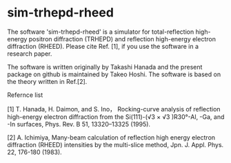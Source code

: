 # sim-trhepd-rheed

The software 'sim-trhepd-rheed' is a simulator for total-reflection high-energy positron diffraction (TRHEPD) 
and reflection high-energy electron diffraction (RHEED).
Please cite Ref. [1], if you use the software in a research paper.

The software is written originally by Takashi Hanada and the present package on github is maintained by Takeo Hoshi.
The software is based on the theory written in Ref.[2].



Refernce list

[1] T. Hanada, H. Daimon, and S. Ino， Rocking-curve analysis of reflection high-energy electron diffraction from the Si(111)-(√3 × √3 )R30°-Al, -Ga, and -In surfaces,  Phys. Rev. B 51, 13320–13325 (1995).

[2] A. Ichimiya, Many-beam calculation of reflection high energy electron diffraction (RHEED) intensities by the multi-slice method, Jpn. J. Appl. Phys. 22, 176-180 (1983).

